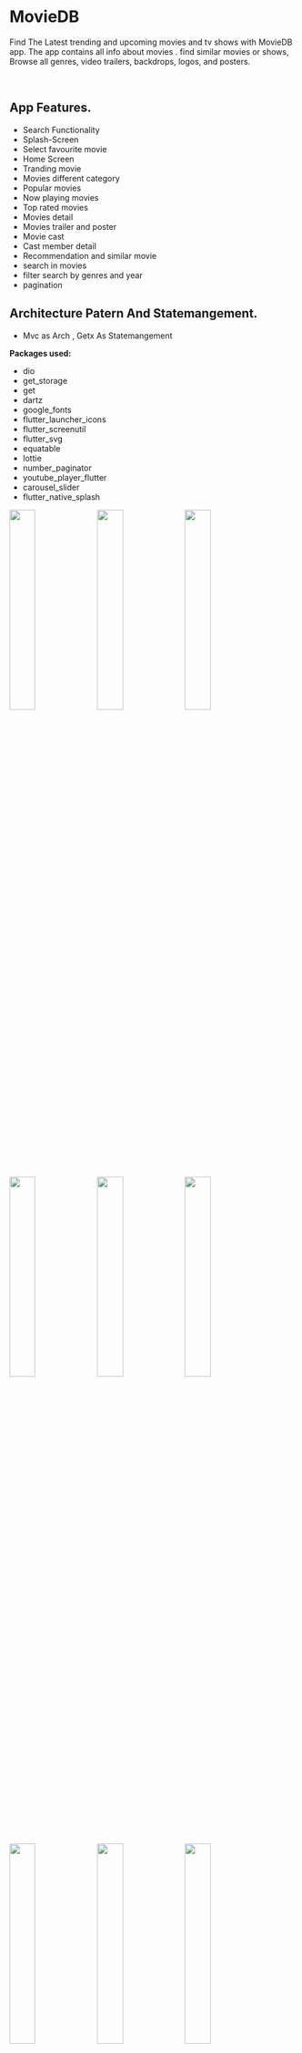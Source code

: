 # MovieDB

Find The Latest trending and upcoming movies and tv shows with MovieDB app. The app contains all info about movies . find similar movies or shows, Browse all genres, video trailers, backdrops, logos, and posters.

<br/>

## App Features.

- Search Functionality
- Splash-Screen
- Select favourite movie
- Home Screen
- Tranding movie
- Movies different category
- Popular movies
- Now playing movies
- Top rated movies
- Movies detail
- Movies trailer and poster
- Movie cast
- Cast member detail
- Recommendation and similar movie
- search in movies
- filter search by genres and year
- pagination

## Architecture Patern And Statemangement.
  - Mvc as Arch , Getx As Statemangement

**Packages used:**

- dio
- get_storage
- get
- dartz
- google_fonts
- flutter_launcher_icons
- flutter_screenutil
- flutter_svg
- equatable
- lottie
- number_paginator
- youtube_player_flutter
- carousel_slider
- flutter_native_splash


<img align="left" width="30%" src="https://user-images.githubusercontent.com/102866604/229362929-d845b67a-9b04-4ddf-b792-4aaa49d961bb.jpg">
<img align="left" width="30%" src="https://user-images.githubusercontent.com/102866604/229363298-7d611b8a-f2c2-4d15-b94e-1c651fa43782.jpg">
<img align="left" width="30%" src="https://user-images.githubusercontent.com/102866604/229363306-1df60afe-e15a-47aa-9d25-e27c3330b411.jpg">
<img align="left" width="30%" src="https://user-images.githubusercontent.com/102866604/229363309-a3151d17-8f4d-4f56-83a6-cade2352e224.jpg">
<img align="left" width="30%" src="https://user-images.githubusercontent.com/102866604/229363316-1130aa62-80aa-4c91-8ae7-da6e15bf7dc5.jpg">
<img align="left" width="30%" src="https://user-images.githubusercontent.com/102866604/229363317-9230c1c6-4039-4c26-8f66-5eafadf0fa9c.jpg">
<img align="left" width="30%" src="https://user-images.githubusercontent.com/102866604/229363321-d99c20b0-79ee-44ff-a251-abd6ef5aeb34.jpg">
<img align="left" width="30%" src="https://user-images.githubusercontent.com/102866604/229363330-6815aed4-6cfe-4190-a3f8-0e71586b66ae.jpg">
<img align="left" width="30%" src="https://user-images.githubusercontent.com/102866604/229363334-a11f7dc6-e984-4c39-a3dd-af779c386d44.jpg">
<img align="left" width="30%" src="https://user-images.githubusercontent.com/102866604/229363338-650fc01d-06bc-4097-b9de-05926ea34da2.jpg">
<img align="left" width="30%" src="https://user-images.githubusercontent.com/102866604/229363340-a01a3102-7be6-4366-a0ca-b243fd0845cd.jpg">
<img align="left" width="30%" src="https://user-images.githubusercontent.com/102866604/229363347-570001e1-436a-4c6a-8413-d06dafc42c00.jpg">
<img width="30%" src="https://user-images.githubusercontent.com/102866604/229363352-e14e0851-0916-4e60-b4fb-5692b77f6a1c.jpg">


# Contact me

<a href="https://twitter.com/mhamedhussein52">
<img src="https://img.shields.io/badge/Twitter-1DA1F2?style=for-the-badge&logo=twitter&logoColor=white"/>
</a>
<a href="https://www.linkedin.com/in/mohamed-hussein-aab3561b1/">
<img src="https://img.shields.io/badge/LinkedIn-0077B5?style=for-the-badge&logo=linkedin&logoColor=white"/>
</a>

